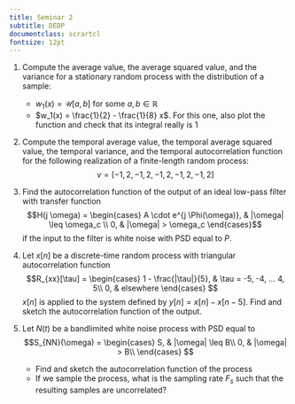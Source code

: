 ```yaml
---
title: Seminar 2
subtitle: DEDP
documentclass: scrartcl
fontsize: 12pt
---
```



1. Compute the average value, the average squared value, and the variance
for a stationary random process with the distribution of a sample:
    * $w_1(x) = \mathcal{U}[a,b]$ for some $a, b \in \mathbb{R}$
    * $w_1(x) = \frac{1}{2} - \frac{1}{8} x$. For this one, also plot the
    function and check that its integral really is 1
    
2. Compute the temporal average value, the temporal average squared value,
the temporal variance, and the temporal autocorrelation function for 
the following realization of a finite-length random process:
$$v = [-1, 2, -1, 2, -1, 2, -1, 2, -1, 2]$$

3. Find the autocorrelation function of the output of an ideal low-pass filter
with transfer function
$$H(j \omega) = 
\begin{cases}
A \cdot e^{j \Phi(\omega)}, & |\omega| \leq \omega_c \\
0, & |\omega| > \omega_c
\end{cases}$$
if the input to the filter is white noise with PSD equal to $P$.

4. Let $x[n]$ be a discrete-time random process with triangular autocorrelation function
$$R_{xx}[\tau] = 
\begin{cases}
1 - \frac{|\tau|}{5}, & \tau = -5, -4, ... 4, 5\\
0, & elsewhere
\end{cases}
$$
$x[n]$ is applied to the system defined by $y[n] = x[n] - x[n-5]$. Find and sketch the autocorrelation function of
the output.

5. Let $N(t)$ be a bandlimited white noise process with PSD equal to
$$S_{NN}(\omega) = 
\begin{cases}
S, & |\omega| \leq B\\
0, & |\omega| > B\\
\end{cases}
$$
    * Find and sketch the autocorrelation function of the process
    * If we sample the process, what is the sampling rate $F_s$ such that
    the resulting samples are uncorrelated?
